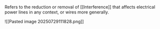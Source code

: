 Refers to the reduction or removal of [[Interference]] that affects electrical power lines in any context, or wires more generally.


![[Pasted image 20250729111828.png]]